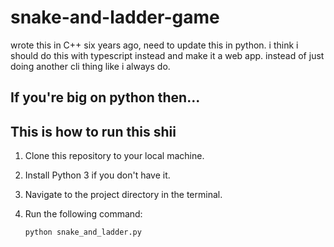 # snake-and-ladder-game

wrote this in C++ six years ago, need to update this in python. i think i should do this with typescript instead and make it a web app. instead of just doing another cli thing like i always do.


## If you're big on python then...
## This is how to run this shii

1. Clone this repository to your local machine.
2. Install Python 3 if you don't have it.
3. Navigate to the project directory in the terminal.
4. Run the following command:

   ```bash
   python snake_and_ladder.py